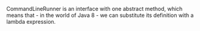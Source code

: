 CommandLineRunner is an interface with one abstract method, which means that - in the world of Java 8 - we can substitute its definition with a lambda expression. 
